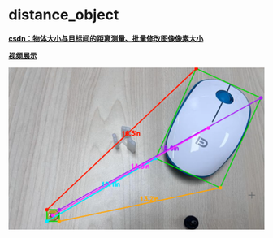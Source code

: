 # distance_object
**[csdn：物体大小与目标间的距离测量、批量修改图像像素大小](https://blog.csdn.net/weixin_41258131/article/details/130031367?spm=1001.2014.3001.5502)**

**[视频展示](https://live.csdn.net/v/288980?spm=1001.2014.3001.5501)**

![image](https://github.com/yjy249/distance_object/blob/main/object_distance/images/distance.png)

